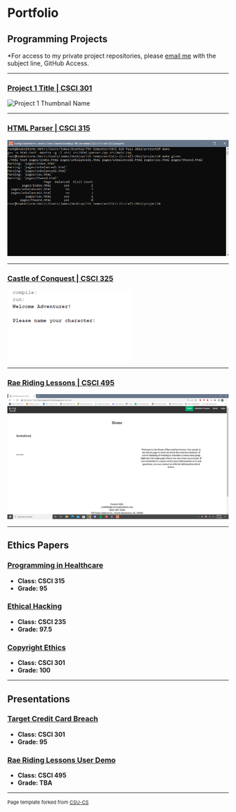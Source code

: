 Portfolio
=========

Programming Projects
--------------------

*For access to my private project repositories, please [email me](mailto:jcway@csustudent.net?subject=GitHub%20Access) with the subject line, GitHub Access.

---
### [Project 1 Title | CSCI 301](project1)

![Project 1 Thumbnail Name](images/dummy_thumbnail.jpg)

---
### [HTML Parser | CSCI 315](project2)

![HTML Parser](/images/HTML%20Parser/Parser.png)

---
### [Castle of Conquest | CSCI 325](project3)

![Castle Of ConQuest Starting new game](/images/Castle%20of%20Conquest/Start.png)

---
### [Rae Riding Lessons | CSCI 495](project4)

![Project 4 Thumbnail Name](/images/Rae%20Riding%20Lessons/home.png)

---

Ethics Papers
-------------

### [Programming in Healthcare](/pdf/Programming%20in%20Healthcare.pdf)

-   **Class: CSCI 315**  
-   **Grade: 95**

### [Ethical Hacking](/pdf/Ethical%20Hacking.pdf)

-   **Class: CSCI 235** 
-   **Grade: 97.5**

### [Copyright Ethics](/pdf/Copyright%20Ethics.pdf)

-   **Class: CSCI 301** 
-   **Grade: 100**

---

Presentations
-------------

### [Target Credit Card Breach](/pdf/Target%20Credit%20Card%20Breach.pdf)

- **Class: CSCI 301** 
- **Grade: 95**


### [Rae Riding Lessons User Demo](https://youtu.be/W3RXVxgiFP8)

- **Class: CSCI 495**
- **Grade: TBA**

---

<p style="font-size:11px">Page template forked from <a href="https://github.com/csu-cs/csci-portfolio">CSU-CS</a></p>
<!-- Remove above link if you don't want to attributive -->
